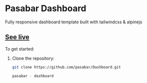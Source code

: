 # Pasabar Dashboard

Fully responsive dashboard template built with tailwindcss & alpinejs



<!-- #### Check this [branch](https://github.com/Kamona-WD/kwd-dashboard/tree/rewrite). -->

## [See live](https://pasabar.github.io/Dashboard/)

To get started:

1. Clone the repository:

   ```bash
   git clone https://github.com/pasabar/Dashboard.git

   pasabar - dashboard
   ```

